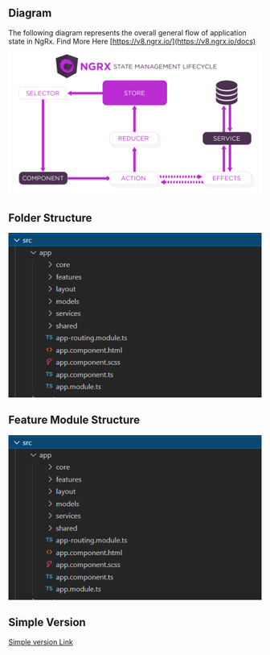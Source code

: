 ## Diagram

The following diagram represents the overall general flow of application state in NgRx.
Find More Here [https://v8.ngrx.io/](https://v8.ngrx.io/docs)

![ngrx](./images/state-management-lifecycle.png)

## Folder Structure

![folder-structure](./images/1.png)

## Feature Module Structure

![folder-structure](./images/1.png)


## Simple Version

[Simple version Link](https://github.com/baggelisp/Angular-Service-Layer-Architecture-Ngrx-Store/tree/feature/simple-version)